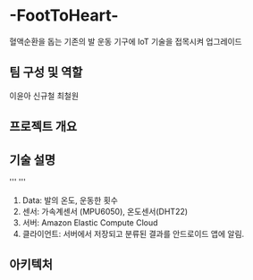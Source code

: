 # -FootToHeart-
혈액순환을 돕는 기존의 발 운동 기구에 IoT 기술을 접목시켜 업그레이드

## 팀 구성 및 역할
이윤아
신규철
최철원


## 프로젝트 개요




## 기술 설명 
''' '''

 1. Data: 발의 온도, 운동한 횟수
 2. 센서: 가속계센서 (MPU6050), 온도센서(DHT22)
 3. 서버: Amazon Elastic Compute Cloud
 4. 클라이언트: 서버에서 저장되고 분류된 결과를 안드로이드 앱에 알림. 

## 아키텍처
